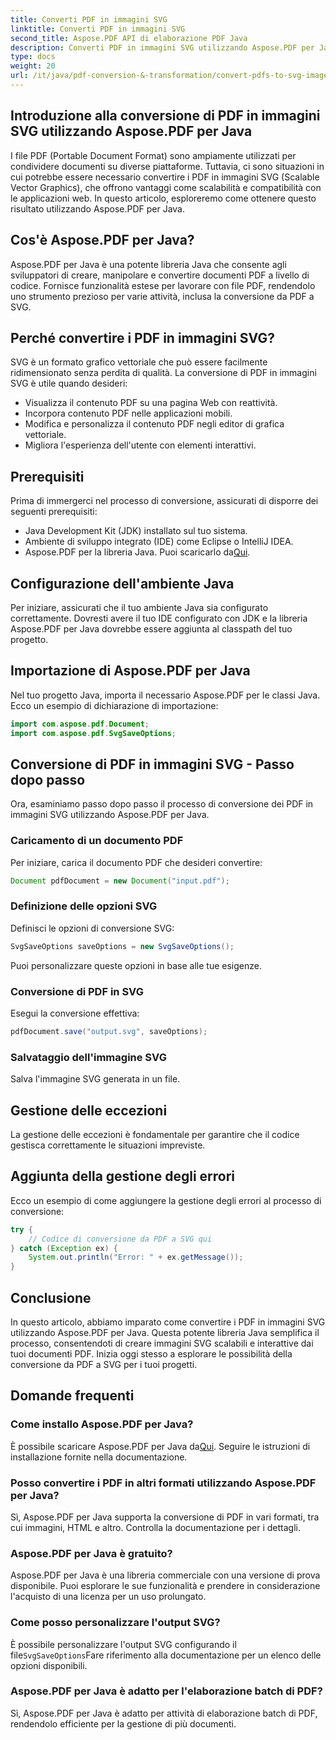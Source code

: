 ```yaml
---
title: Converti PDF in immagini SVG
linktitle: Converti PDF in immagini SVG
second_title: Aspose.PDF API di elaborazione PDF Java
description: Converti PDF in immagini SVG utilizzando Aspose.PDF per Java guida passo passo per una conversione perfetta da PDF a SVG con Aspose.PDF per Java.
type: docs
weight: 20
url: /it/java/pdf-conversion-&-transformation/convert-pdfs-to-svg-images/
---
```


## Introduzione alla conversione di PDF in immagini SVG utilizzando Aspose.PDF per Java

I file PDF (Portable Document Format) sono ampiamente utilizzati per condividere documenti su diverse piattaforme. Tuttavia, ci sono situazioni in cui potrebbe essere necessario convertire i PDF in immagini SVG (Scalable Vector Graphics), che offrono vantaggi come scalabilità e compatibilità con le applicazioni web. In questo articolo, esploreremo come ottenere questo risultato utilizzando Aspose.PDF per Java.

## Cos'è Aspose.PDF per Java?

Aspose.PDF per Java è una potente libreria Java che consente agli sviluppatori di creare, manipolare e convertire documenti PDF a livello di codice. Fornisce funzionalità estese per lavorare con file PDF, rendendolo uno strumento prezioso per varie attività, inclusa la conversione da PDF a SVG.

## Perché convertire i PDF in immagini SVG?

SVG è un formato grafico vettoriale che può essere facilmente ridimensionato senza perdita di qualità. La conversione di PDF in immagini SVG è utile quando desideri:

- Visualizza il contenuto PDF su una pagina Web con reattività.
- Incorpora contenuto PDF nelle applicazioni mobili.
- Modifica e personalizza il contenuto PDF negli editor di grafica vettoriale.
- Migliora l'esperienza dell'utente con elementi interattivi.

## Prerequisiti

Prima di immergerci nel processo di conversione, assicurati di disporre dei seguenti prerequisiti:

- Java Development Kit (JDK) installato sul tuo sistema.
- Ambiente di sviluppo integrato (IDE) come Eclipse o IntelliJ IDEA.
-  Aspose.PDF per la libreria Java. Puoi scaricarlo da[Qui](https://releases.aspose.com/pdf/java/).

## Configurazione dell'ambiente Java

Per iniziare, assicurati che il tuo ambiente Java sia configurato correttamente. Dovresti avere il tuo IDE configurato con JDK e la libreria Aspose.PDF per Java dovrebbe essere aggiunta al classpath del tuo progetto.

## Importazione di Aspose.PDF per Java

Nel tuo progetto Java, importa il necessario Aspose.PDF per le classi Java. Ecco un esempio di dichiarazione di importazione:

```java
import com.aspose.pdf.Document;
import com.aspose.pdf.SvgSaveOptions;
```

## Conversione di PDF in immagini SVG - Passo dopo passo

Ora, esaminiamo passo dopo passo il processo di conversione dei PDF in immagini SVG utilizzando Aspose.PDF per Java.

### Caricamento di un documento PDF

Per iniziare, carica il documento PDF che desideri convertire:

```java
Document pdfDocument = new Document("input.pdf");
```

### Definizione delle opzioni SVG

Definisci le opzioni di conversione SVG:

```java
SvgSaveOptions saveOptions = new SvgSaveOptions();
```

Puoi personalizzare queste opzioni in base alle tue esigenze.

### Conversione di PDF in SVG

Esegui la conversione effettiva:

```java
pdfDocument.save("output.svg", saveOptions);
```

### Salvataggio dell'immagine SVG

Salva l'immagine SVG generata in un file.

## Gestione delle eccezioni

La gestione delle eccezioni è fondamentale per garantire che il codice gestisca correttamente le situazioni impreviste.

## Aggiunta della gestione degli errori

Ecco un esempio di come aggiungere la gestione degli errori al processo di conversione:

```java
try {
    // Codice di conversione da PDF a SVG qui
} catch (Exception ex) {
    System.out.println("Error: " + ex.getMessage());
}
```

## Conclusione

In questo articolo, abbiamo imparato come convertire i PDF in immagini SVG utilizzando Aspose.PDF per Java. Questa potente libreria Java semplifica il processo, consentendoti di creare immagini SVG scalabili e interattive dai tuoi documenti PDF. Inizia oggi stesso a esplorare le possibilità della conversione da PDF a SVG per i tuoi progetti.

## Domande frequenti

### Come installo Aspose.PDF per Java?

 È possibile scaricare Aspose.PDF per Java da[Qui](https://releases.aspose.com/pdf/java/). Seguire le istruzioni di installazione fornite nella documentazione.

### Posso convertire i PDF in altri formati utilizzando Aspose.PDF per Java?

Sì, Aspose.PDF per Java supporta la conversione di PDF in vari formati, tra cui immagini, HTML e altro. Controlla la documentazione per i dettagli.

### Aspose.PDF per Java è gratuito?

Aspose.PDF per Java è una libreria commerciale con una versione di prova disponibile. Puoi esplorare le sue funzionalità e prendere in considerazione l'acquisto di una licenza per un uso prolungato.

### Come posso personalizzare l'output SVG?

 È possibile personalizzare l'output SVG configurando il file`SvgSaveOptions`Fare riferimento alla documentazione per un elenco delle opzioni disponibili.

### Aspose.PDF per Java è adatto per l'elaborazione batch di PDF?

Sì, Aspose.PDF per Java è adatto per attività di elaborazione batch di PDF, rendendolo efficiente per la gestione di più documenti.